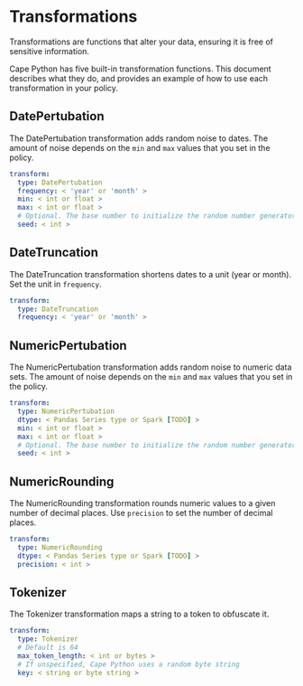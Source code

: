 # Transformations

Transformations are functions that alter your data, ensuring it is free of sensitive information.

Cape Python has five built-in transformation functions. This document describes what they do, and provides an example of how to use each transformation in your policy.

## DatePertubation

The DatePertubation transformation adds random noise to dates. The amount of noise depends on the `min` and `max` values that you set in the policy.

``` yaml
transform:
  type: DatePertubation
  frequency: < 'year' or 'month' >
  min: < int or float >
  max: < int or float >
  # Optional. The base number to initialize the random number generator.
  seed: < int >
```

## DateTruncation

The DateTruncation transformation shortens dates to a unit (year or month). Set the unit in `frequency`.

``` yaml
transform:
  type: DateTruncation
  frequency: < 'year' or 'month' >
```

## NumericPertubation

The NumericPertubation transformation adds random noise to numeric data sets. The amount of noise depends on the `min` and `max` values that you set in the policy.

``` yaml
transform:
  type: NumericPertubation
  dtype: < Pandas Series type or Spark [TODO] >
  min: < int or float >
  max: < int or float >
  # Optional. The base number to initialize the random number generator.
  seed: < int >
```

## NumericRounding

The NumericRounding transformation rounds numeric values to a given number of decimal places. Use `precision` to set the number of decimal places.

``` yaml
transform:
  type: NumericRounding
  dtype: < Pandas Series type or Spark [TODO] >
  precision: < int >
```

## Tokenizer

The Tokenizer transformation maps a string to a token to obfuscate it.

``` yaml
transform:
  type: Tokenizer
  # Default is 64
  max_token_length: < int or bytes >
  # If unspecified, Cape Python uses a random byte string
  key: < string or byte string >
```